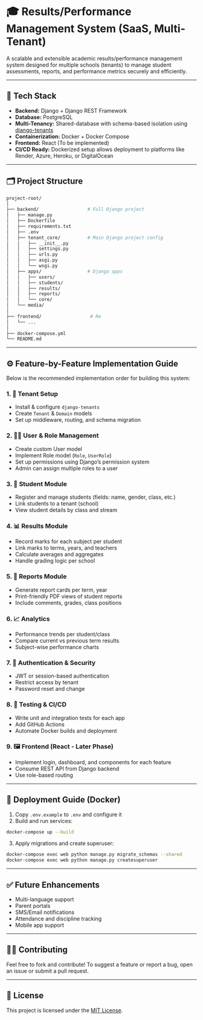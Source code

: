 
# 🎓 Results/Performance Management System (SaaS, Multi-Tenant)

A scalable and extensible academic results/performance management system designed for multiple schools (tenants) to manage student assessments, reports, and performance metrics securely and efficiently.

---

## 🧱 Tech Stack

- **Backend:** Django + Django REST Framework
- **Database:** PostgreSQL
- **Multi-Tenancy:** Shared-database with schema-based isolation using [django-tenants](https://django-tenants.readthedocs.io/)
- **Containerization:** Docker + Docker Compose
- **Frontend:** React (To be implemented)
- **CI/CD Ready:** Dockerized setup allows deployment to platforms like Render, Azure, Heroku, or DigitalOcean

---

## 🗂️ Project Structure

```bash
project-root/
│
├── backend/                  # Full Django project
│   ├── manage.py
│   ├── Dockerfile
│   ├── requirements.txt
│   ├── .env
│   ├── tenant_core/          # Main Django project config
│   │   ├── __init__.py
│   │   ├── settings.py
│   │   ├── urls.py
│   │   ├── asgi.py
│   │   └── wsgi.py
│   ├── apps/                 # Django apps
│   │   ├── users/
│   │   ├── students/
│   │   ├── results/
│   │   ├── reports/
│   │   └── core/
│   └── media/
│
├── frontend/                  # Re         
│   └── ...
│
├── docker-compose.yml
└── README.md
```

---

## ⚙️ Feature-by-Feature Implementation Guide

Below is the recommended implementation order for building this system:

### 1. 🔧 Tenant Setup
- Install & configure `django-tenants`
- Create `Tenant` & `Domain` models
- Set up middleware, routing, and schema migration

### 2. 🧑‍💼 User & Role Management
- Create custom User model
- Implement Role model (`Role`, `UserRole`)
- Set up permissions using Django’s permission system
- Admin can assign multiple roles to a user

### 3. 🏫 Student Module
- Register and manage students (fields: name, gender, class, etc.)
- Link students to a tenant (school)
- View student details by class and stream

### 4. 📊 Results Module
- Record marks for each subject per student
- Link marks to terms, years, and teachers
- Calculate averages and aggregates
- Handle grading logic per school

### 5. 📄 Reports Module
- Generate report cards per term, year
- Print-friendly PDF views of student reports
- Include comments, grades, class positions

### 6. 📈 Analytics
- Performance trends per student/class
- Compare current vs previous term results
- Subject-wise performance charts

### 7. 🔐 Authentication & Security
- JWT or session-based authentication
- Restrict access by tenant
- Password reset and change

### 8. 🧪 Testing & CI/CD
- Write unit and integration tests for each app
- Add GitHub Actions
- Automate Docker builds and deployment

### 9. 🖼️ Frontend (React - Later Phase)
- Implement login, dashboard, and components for each feature
- Consume REST API from Django backend
- Use role-based routing

---

## 🐳 Deployment Guide (Docker)

1. Copy `.env.example` to `.env` and configure it
2. Build and run services:
```bash
docker-compose up --build
```
3. Apply migrations and create superuser:
```bash
docker-compose exec web python manage.py migrate_schemas --shared
docker-compose exec web python manage.py createsuperuser
```

---

## ✅ Future Enhancements

- Multi-language support
- Parent portals
- SMS/Email notifications
- Attendance and discipline tracking
- Mobile app support

---

## 👨‍💻 Contributing

Feel free to fork and contribute! To suggest a feature or report a bug, open an issue or submit a pull request.

---

## 📄 License

This project is licensed under the [MIT License](LICENSE).